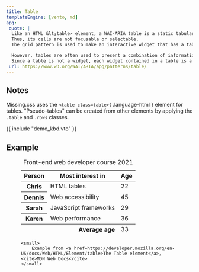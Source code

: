 ```yaml
---
title: Table
templateEngine: [vento, md]
apg:
 quote: |
  Like an HTML &lt;table> element, a WAI-ARIA table is a static tabular structure containing one or more rows that each contain one or more cells; it is not an interactive widget.
  Thus, its cells are not focusable or selectable.
  The grid pattern is used to make an interactive widget that has a tabular structure.

  However, tables are often used to present a combination of information and interactive widgets.
  Since a table is not a widget, each widget contained in a table is a separate stop in the page tab sequence.
 url: https://www.w3.org/WAI/ARIA/apg/patterns/table/
---
```



## Notes

Missing.css uses the `<table class=table>`{ .language-html } element for tables.
"Pseudo-tables" can be created from other elements by applying the <code>.table</code> and <code>.rows</code> classes.


{{ include "demo_kbd.vto" }}


## Example

<figure>
	<table class="table">
		<caption>
			Front-end web developer course 2021
		</caption>
		<thead>
			<tr><th scope=col>Person
					<th scope=col>Most interest in
					<th scope=col>Age
		</thead>
		<tbody>
			<tr><th scope=row>Chris
					<td>HTML tables
					<td>22
			<tr><th scope=row>Dennis
					<td>Web accessibility
					<td>45
			<tr><th scope=row>Sarah
					<td>JavaScript frameworks
					<td>29
			<tr><th scope=row>Karen
					<td>Web performance
					<td>36
		</tbody>
		<tfoot>
			<tr>
				<th scope=row colspan=2 style="text-align: end;">Average age
				<td>33
			</tr>
		</tfoot>
	</table>

	<small>
		Example from <a href=https://developer.mozilla.org/en-US/docs/Web/HTML/Element/table>The Table element</a>, <cite>MDN Web Docs</cite>
	</small>
</figure>
